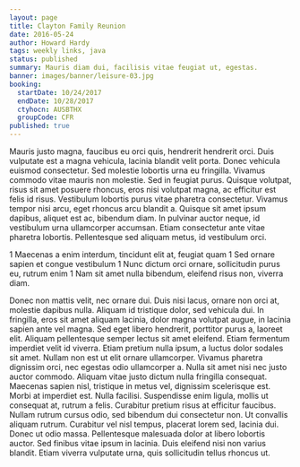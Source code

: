 ```yaml
---
layout: page
title: Clayton Family Reunion
date: 2016-05-24
author: Howard Hardy
tags: weekly links, java
status: published
summary: Mauris diam dui, facilisis vitae feugiat ut, egestas.
banner: images/banner/leisure-03.jpg
booking:
  startDate: 10/24/2017
  endDate: 10/28/2017
  ctyhocn: AUSBTHX
  groupCode: CFR
published: true
---
```

Mauris justo magna, faucibus eu orci quis, hendrerit hendrerit orci. Duis vulputate est a magna vehicula, lacinia blandit velit porta. Donec vehicula euismod consectetur. Sed molestie lobortis urna eu fringilla. Vivamus commodo vitae mauris non molestie. Sed in feugiat purus. Quisque volutpat, risus sit amet posuere rhoncus, eros nisi volutpat magna, ac efficitur est felis id risus. Vestibulum lobortis purus vitae pharetra consectetur. Vivamus tempor nisi arcu, eget rhoncus arcu blandit a. Quisque sit amet ipsum dapibus, aliquet est ac, bibendum diam. In pulvinar auctor neque, id vestibulum urna ullamcorper accumsan. Etiam consectetur ante vitae pharetra lobortis. Pellentesque sed aliquam metus, id vestibulum orci.

1 Maecenas a enim interdum, tincidunt elit at, feugiat quam
1 Sed ornare sapien et congue vestibulum
1 Nunc dictum orci ornare, sollicitudin purus eu, rutrum enim
1 Nam sit amet nulla bibendum, eleifend risus non, viverra diam.

Donec non mattis velit, nec ornare dui. Duis nisi lacus, ornare non orci at, molestie dapibus nulla. Aliquam id tristique dolor, sed vehicula dui. In fringilla, eros sit amet aliquam lacinia, dolor magna volutpat augue, in lacinia sapien ante vel magna. Sed eget libero hendrerit, porttitor purus a, laoreet elit. Aliquam pellentesque semper lectus sit amet eleifend. Etiam fermentum imperdiet velit id viverra. Etiam pretium nulla ipsum, a luctus dolor sodales sit amet. Nullam non est ut elit ornare ullamcorper. Vivamus pharetra dignissim orci, nec egestas odio ullamcorper a. Nulla sit amet nisi nec justo auctor commodo. Aliquam vitae justo dictum nulla fringilla consequat. Maecenas sapien nisl, tristique in metus vel, dignissim scelerisque est. Morbi at imperdiet est. Nulla facilisi.
Suspendisse enim ligula, mollis ut consequat at, rutrum a felis. Curabitur pretium risus at efficitur faucibus. Nullam rutrum cursus odio, sed bibendum dui consectetur non. Ut convallis aliquam rutrum. Curabitur vel nisl tempus, placerat lorem sed, lacinia dui. Donec ut odio massa. Pellentesque malesuada dolor at libero lobortis auctor. Sed finibus vitae ipsum in lacinia. Duis eleifend nisi non varius blandit. Etiam viverra vulputate urna, quis sollicitudin tellus rhoncus ut.
